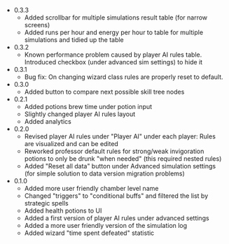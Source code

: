 - 0.3.3 
    - Added scrollbar for multiple simulations result table (for narrow screens)
    - Added runs per hour and energy per hour to table for multiple simulations and tidied up the table
- 0.3.2
    - Known performance problem caused by player AI rules table. Introduced checkbox (under advanced sim settings) to hide it 
- 0.3.1
    - Bug fix: On changing wizard class rules are properly reset to default. 
- 0.3.0 
    - Added button to compare next possible skill tree nodes
- 0.2.1
    - Added potions brew time under potion input
    - Slightly changed player AI rules layout
    - Added analytics
- 0.2.0
    - Revised player AI rules under "Player AI" under each player: Rules are visualized and can be edited
    - Reworked professor default rules for strong/weak invigoration potions to only be drunk "when needed" (this required nested rules)
    - Added "Reset all data" button under Advanced simulation settings (for simple solution to data version migration problems)
- 0.1.0
    - Added more user friendly chamber level name
    - Changed "triggers" to "conditional buffs" and filtered the list by strategic spells
    - Added health potions to UI
    - Added a first version of player AI rules under advanced settings
    - Added a more user friendly version of the simulation log
    - Added wizard "time spent defeated" statistic 